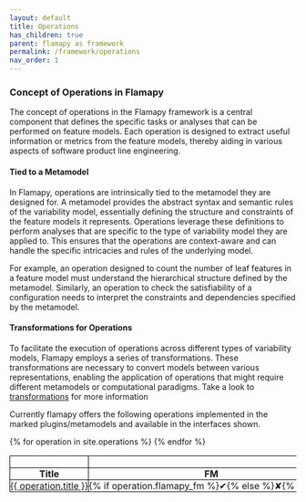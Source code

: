 ```yaml
---
layout: default
title: Operations
has_children: true
parent: flamapy as framework
permalink: /framework/operations
nav_order: 1
---
```

### Concept of Operations in Flamapy

The concept of operations in the Flamapy framework is a central component that defines the specific tasks or analyses that can be performed on feature models. Each operation is designed to extract useful information or metrics from the feature models, thereby aiding in various aspects of software product line engineering.

#### Tied to a Metamodel

In Flamapy, operations are intrinsically tied to the metamodel they are designed for. A metamodel provides the abstract syntax and semantic rules of the variability model, essentially defining the structure and constraints of the feature models it represents. Operations leverage these definitions to perform analyses that are specific to the type of variability model they are applied to. This ensures that the operations are context-aware and can handle the specific intricacies and rules of the underlying model.

For example, an operation designed to count the number of leaf features in a feature model must understand the hierarchical structure defined by the metamodel. Similarly, an operation to check the satisfiability of a configuration needs to interpret the constraints and dependencies specified by the metamodel.

#### Transformations for Operations

To facilitate the execution of operations across different types of variability models, Flamapy employs a series of transformations. These transformations are necessary to convert models between various representations, enabling the application of operations that might require different metamodels or computational paradigms. Take a look to [transformations](/framework/transformations) for more information

Currently flamapy offers the following operations implemented in the marked plugins/metamodels and available in the interfaces shown.

<style>
  table {
    border-collapse: collapse;
    width: 100%;
  }
  th, td {
    border: 1px solid black;
    padding: 0px;
    text-align: center;
    min-width:0rem
  }
  th {
    white-space: nowrap;
    border: 1px solid black;
  }
  td {
    width: 50px;
    overflow: hidden;
    white-space: nowrap;
    text-overflow: ellipsis;
  }
  th:nth-child(4),
  td:nth-child(4) {
    border-right: 2px solid black; /* Add extra line after the third column */
  }
  
</style>

<table>
  <thead>
    <tr>
      <th rowspan="1"></th>
      <th colspan="3">Plugin</th>
      <th colspan="4">Interface</th>
    </tr>
    <tr>
      <th>Title</th>
      <th>FM</th>
      <th>SAT</th>
      <th>BDD</th>
      <th>CMD</th>
      <th>Facade</th>
      <th>Python</th>
      <th>REST</th>
    </tr>
  </thead>
  <tbody>
    {% for operation in site.operations %}
    <tr>
      <td><a href="{{ operation.url }}">{{ operation.title }}</a></td>
      <td>{% if operation.flamapy_fm %}✔{% else %}✘{% endif %}</td>
      <td>{% if operation.flamapy_sat %}✔{% else %}✘{% endif %}</td>
      <td>{% if operation.flampy_bdd %}✔{% else %}✘{% endif %}</td>
      <td>{% if operation.cmd %}✔{% else %}✘{% endif %}</td>
      <td>{% if operation.facade %}✔{% else %}✘{% endif %}</td>
      <td>{% if operation.python %}✔{% else %}✘{% endif %}</td>
      <td>{% if operation.rest %}✔{% else %}✘{% endif %}</td>
    </tr>
    {% endfor %}
  </tbody>
</table>
